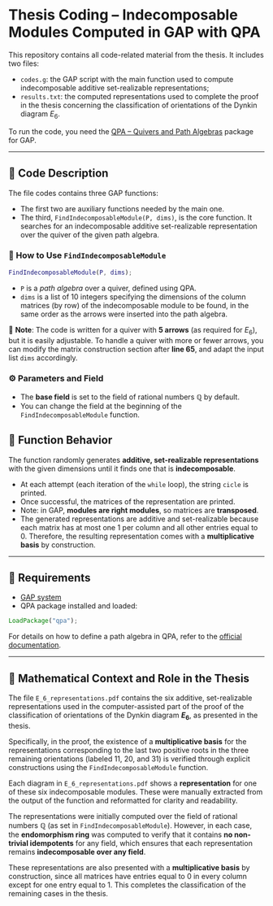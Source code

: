 # Thesis Coding – Indecomposable Modules Computed in GAP with QPA

This repository contains all code-related material from the thesis. It includes two files:

- `codes.g`: the GAP script with the main function used to compute indecomposable additive set-realizable representations;
- `results.txt`: the computed representations used to complete the proof in the thesis concerning the classification of orientations of the Dynkin diagram $E_6$.

To run the code, you need the [QPA – Quivers and Path Algebras](https://docs.gap-system.org/pkg/qpa/doc/chap6.html#X87EFC38F7BC77B27) package for GAP.

---

## 📌 Code Description

The file codes contains three GAP functions:

- The first two are auxiliary functions needed by the main one.
- The third, `FindIndecomposableModule(P, dims)`, is the core function. It searches for an indecomposable additive set-realizable representation over the quiver of the given path algebra.

### 🔧 How to Use `FindIndecomposableModule`

```gap
FindIndecomposableModule(P, dims);
```

- `P` is a *path algebra* over a quiver, defined using QPA.
- `dims` is a list of 10 integers specifying the dimensions of the column matrices (by row) of the indecomposable module to be found, in the same order as the arrows were inserted into the path algebra.

📌 **Note**: The code is written for a quiver with **5 arrows** (as required for $E_6$), but it is easily adjustable. To handle a quiver with more or fewer arrows, you can modify the matrix construction section after **line 65**, and adapt the input list `dims` accordingly.

### ⚙️ Parameters and Field

- The **base field** is set to the field of rational numbers ℚ by default.
- You can change the field at the beginning of the `FindIndecomposableModule` function.

## 🔄 Function Behavior

The function randomly generates **additive, set-realizable representations** with the given dimensions until it finds one that is **indecomposable**.

- At each attempt (each iteration of the `while` loop), the string `cicle` is printed.
- Once successful, the matrices of the representation are printed.
- Note: in GAP, **modules are right modules**, so matrices are **transposed**.
- The generated representations are additive and set-realizable because each matrix has at most one 1 per column and all other entries equal to 0. Therefore, the resulting representation comes with a **multiplicative basis** by construction.

---

## 🧱 Requirements

- [GAP system](https://www.gap-system.org/)
- QPA package installed and loaded:

```gap
LoadPackage("qpa");
```

For details on how to define a path algebra in QPA, refer to the [official documentation](https://docs.gap-system.org/pkg/qpa/doc/chap6.html#X87EFC38F7BC77B27).

---

## 📄 Mathematical Context and Role in the Thesis

The file `E_6_representations.pdf` contains the six additive, set-realizable representations used in the computer-assisted part of the proof of the classification of orientations of the Dynkin diagram **$E_6$**, as presented in the thesis.

Specifically, in the proof, the existence of a **multiplicative basis** for the representations corresponding to the last two positive roots in the three remaining orientations (labeled 11, 20, and 31) is verified through explicit constructions using the `FindIndecomposableModule` function.

Each diagram in `E_6_representations.pdf` shows a **representation** for one of these six indecomposable modules. These were manually extracted from the output of the function and reformatted for clarity and readability.

The representations were initially computed over the field of rational numbers ℚ (as set in `FindIndecomposableModule`). However, in each case, the **endomorphism ring** was computed to verify that it contains **no non-trivial idempotents** for any field, which ensures that each representation remains **indecomposable over any field**.

These representations are also presented with a **multiplicative basis** by construction, since all matrices have entries equal to 0 in every column except for one entry equal to 1. This completes the classification of the remaining cases in the thesis.
